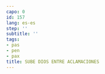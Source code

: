 ```yaml
---
capo: 0
id: 157
lang: es-es
step: ''
subtitle: ''
tags:
- pas
- pen
- pax
title: SUBE DIOS ENTRE ACLAMACIONES
---
```

